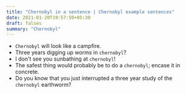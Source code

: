 ```yaml
---
title: "Chernobyl in a sentence | Chernobyl example sentences"
date: 2021-01-20T19:57:50+05:30
draft: falses
summary: "Chernobyl"
---
```

- `Chernobyl` will look like a campfire.
- Three years digging up worms in `chernobyl`?
- I don't see you sunbathing at `chernobyl`!
- The safest thing would probably be to do a `chernobyl`; encase it in concrete.
- Do you know that you just interrupted a three year study of the `chernobyl` earthworm?
                 
